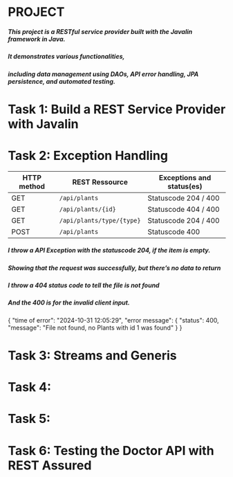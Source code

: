 # PROJECT

##### This project is a RESTful service provider built with the Javalin framework in Java.

##### It demonstrates various functionalities,

##### including data management using DAOs, API error handling, JPA persistence, and automated testing.

# Task 1: Build a REST Service Provider with Javalin


# Task 2: Exception Handling 
| HTTP method | REST Ressource            | Exceptions and status(es) |
|-------------|---------------------------|---------------------------|
| GET         | `/api/plants`             | Statuscode 204 / 400      |
| GET         | `/api/plants/{id}`        | Statuscode 404 / 400      |
| GET         | `/api/plants/type/{type}` | Statuscode 204 / 400      |
| POST        | `/api/plants`             | Statuscode   400          |

##### I  throw a API Exception with the statuscode 204, if the item is empty. 
##### Showing that the request was  successfully, but there’s no data to return
##### I throw a 404 status code to tell the file is not found
##### And the 400 is for the invalid client input. 
#####
{
"time of error": "2024-10-31 12:05:29",
"error message": {
"status": 400,
"message": "File not found, no Plants with id 1 was found"
}
}



# Task 3: Streams and Generis 
# Task 4: 
# Task 5:



# Task 6: Testing the Doctor API with REST Assured
